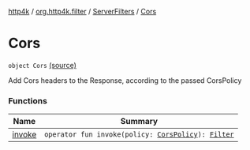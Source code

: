 [http4k](../../../index.md) / [org.http4k.filter](../../index.md) / [ServerFilters](../index.md) / [Cors](./index.md)

# Cors

`object Cors` [(source)](https://github.com/http4k/http4k/blob/master/http4k-core/src/main/kotlin/org/http4k/filter/ServerFilters.kt#L44)

Add Cors headers to the Response, according to the passed CorsPolicy

### Functions

| Name | Summary |
|---|---|
| [invoke](invoke.md) | `operator fun invoke(policy: `[`CorsPolicy`](../../-cors-policy/index.md)`): `[`Filter`](../../../org.http4k.core/-filter/index.md) |
